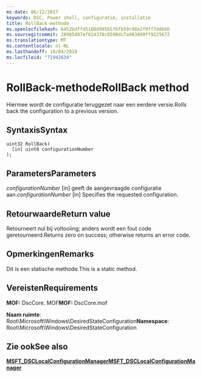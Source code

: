 ```yaml
---
ms.date: 06/12/2017
keywords: DSC, Power shell, configuratie, installatie
title: RollBack-methode
ms.openlocfilehash: 6452bdffd5160d9956576fb59c98e2f9ff7ddbbb
ms.sourcegitcommit: 18985d07ef024378c8590dc7a983099ff9225672
ms.translationtype: MT
ms.contentlocale: nl-NL
ms.lasthandoff: 10/04/2019
ms.locfileid: "71942634"
---
```

# <a name="rollback-method"></a><span data-ttu-id="032e0-103">RollBack-methode</span><span class="sxs-lookup"><span data-stu-id="032e0-103">RollBack method</span></span>

<span data-ttu-id="032e0-104">Hiermee wordt de configuratie teruggezet naar een eerdere versie.</span><span class="sxs-lookup"><span data-stu-id="032e0-104">Rolls back the configuration to a previous version.</span></span>

## <a name="syntax"></a><span data-ttu-id="032e0-105">Syntaxis</span><span class="sxs-lookup"><span data-stu-id="032e0-105">Syntax</span></span>

```mof
uint32 RollBack(
  [in] uint8 configurationNumber
);
```

## <a name="parameters"></a><span data-ttu-id="032e0-106">Parameters</span><span class="sxs-lookup"><span data-stu-id="032e0-106">Parameters</span></span>

<span data-ttu-id="032e0-107">*configurationNumber* \[in\] geeft de aangevraagde configuratie aan.</span><span class="sxs-lookup"><span data-stu-id="032e0-107">*configurationNumber* \[in\] Specifies the requested configuration.</span></span>

## <a name="return-value"></a><span data-ttu-id="032e0-108">Retourwaarde</span><span class="sxs-lookup"><span data-stu-id="032e0-108">Return value</span></span>

<span data-ttu-id="032e0-109">Retourneert nul bij voltooiing; anders wordt een fout code geretourneerd.</span><span class="sxs-lookup"><span data-stu-id="032e0-109">Returns zero on success; otherwise returns an error code.</span></span>

## <a name="remarks"></a><span data-ttu-id="032e0-110">Opmerkingen</span><span class="sxs-lookup"><span data-stu-id="032e0-110">Remarks</span></span>

<span data-ttu-id="032e0-111">Dit is een statische methode.</span><span class="sxs-lookup"><span data-stu-id="032e0-111">This is a static method.</span></span>

## <a name="requirements"></a><span data-ttu-id="032e0-112">Vereisten</span><span class="sxs-lookup"><span data-stu-id="032e0-112">Requirements</span></span>

<span data-ttu-id="032e0-113">**MOF:** DscCore. MOF</span><span class="sxs-lookup"><span data-stu-id="032e0-113">**MOF:** DscCore.mof</span></span>

<span data-ttu-id="032e0-114">**Naam ruimte**: Root\Microsoft\Windows\DesiredStateConfiguration</span><span class="sxs-lookup"><span data-stu-id="032e0-114">**Namespace**: Root\Microsoft\Windows\DesiredStateConfiguration</span></span>

## <a name="see-also"></a><span data-ttu-id="032e0-115">Zie ook</span><span class="sxs-lookup"><span data-stu-id="032e0-115">See also</span></span>

[<span data-ttu-id="032e0-116">**MSFT_DSCLocalConfigurationManager**</span><span class="sxs-lookup"><span data-stu-id="032e0-116">**MSFT_DSCLocalConfigurationManager**</span></span>](msft-dsclocalconfigurationmanager.md)
